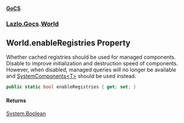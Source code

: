 #### [GoCS](./index.md 'index')
### [Lazlo.Gocs](./Lazlo-Gocs.md 'Lazlo.Gocs').[World](./Lazlo-Gocs-World.md 'Lazlo.Gocs.World')
## World.enableRegistries Property
Whether cached registries should be used for managed components.  
Disable to improve initialization and destruction speed of components.  
However, when disabled, managed queries will no longer be available  
and [SystemComponents&lt;T&gt;](./Lazlo-Gocs-SystemComponents-T-.md 'Lazlo.Gocs.SystemComponents&lt;T&gt;') should be used instead.  
```C#
public static bool enableRegistries { get; set; }
```
#### Returns
[System.Boolean](https://docs.microsoft.com/en-us/dotnet/api/System.Boolean 'System.Boolean')  
